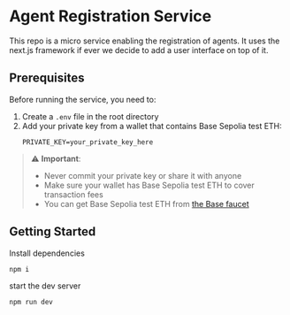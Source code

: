 # Agent Registration Service

This repo is a micro service enabling the registration of agents. It uses the next.js framework if ever we decide to add a user interface on top of it.

## Prerequisites

Before running the service, you need to:

1. Create a `.env` file in the root directory
2. Add your private key from a wallet that contains Base Sepolia test ETH:
   ```
   PRIVATE_KEY=your_private_key_here
   ```

> ⚠️ **Important**:
>
> - Never commit your private key or share it with anyone
> - Make sure your wallet has Base Sepolia test ETH to cover transaction fees
> - You can get Base Sepolia test ETH from [the Base faucet](https://www.base.org/faucet)

## Getting Started

Install dependencies

```bash
npm i
```

start the dev server

```bash
npm run dev
```
